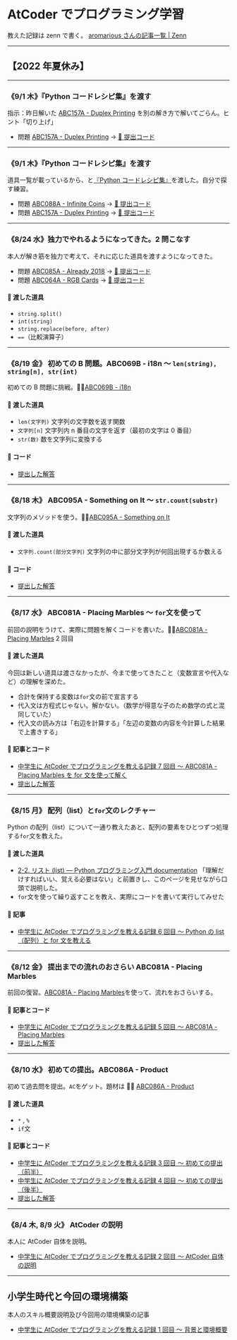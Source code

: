 # AtCoder でプログラミング学習

教えた記録は zenn で書く。
[aromarious さんの記事一覧 | Zenn](https://zenn.dev/aromarious)

---

## 【2022 年夏休み】

---

### 《**9/1 木**》『Python コードレシピ集』を渡す

指示：昨日解いた [ABC157A - Duplex Printing](https://atcoder.jp/contests/abc157/tasks/abc157_a) を別の解き方で解いてごらん。ヒント「切り上げ」

- 問題 [ABC157A - Duplex Printing](https://atcoder.jp/contests/abc157/tasks/abc157_a) → [📰 提出コード](/abc157/a/solve_abc157_a_another.py)

---

### 《**9/1 木**》『Python コードレシピ集』を渡す

道具一覧が載っているから、と[『Python コードレシピ集』](https://amzn.to/3wGJQlp)を渡した。自分で探す練習。

- 問題 [ABC088A - Infinite Coins](https://atcoder.jp/contests/abc088/tasks/abc088_a) → [📰 提出コード](/abc088/a/solve_abc088_a.py)
- 問題 [ABC157A - Duplex Printing](https://atcoder.jp/contests/abc157/tasks/abc157_a) → [📰 提出コード](/abc157/a/solve_abc157_a.py)

---

### 《**8/24 水**》独力でやれるようになってきた。2 問こなす

本人が解き筋を独力で考えて、それに応じた道具を渡すようになってきた。

- 問題 [ABC085A - Already 2018](https://atcoder.jp/contests/abc085/tasks/abc085_a) → [📰 提出コード](/abc085/a/solve_abc085_a.py)
- 問題 [ABC064A - RGB Cards](https://atcoder.jp/contests/abc064/tasks/abc064_a) → [📰 提出コード](/abc064/a/solve_abc064_a.py)

#### 🔧 渡した道具

- `string.split()`
- `int(string)`
- `string.replace(before, after)`
- `==`（比較演算子）

---

### 《**8/19 金**》 初めての B 問題。ABC069B - i18n 〜 `len(string), string[n], str(int)`

初めての B 問題に挑戦。✍🏻[ABC069B - i18n](https://atcoder.jp/contests/abc069/tasks/abc069_b)

#### 🔧 渡した道具

- `len(文字列)` 文字列の文字数を返す関数
- `文字列[n]` 文字列内 n 番目の文字を返す（最初の文字は 0 番目）
- `str(数)` 数を文字列に変換する

#### 📰 コード

- [提出した解答](/abc069/b/solve_abc069_b.py)

---

### 《**8/18 木**》 ABC095A - Something on It 〜 `str.count(substr)`

文字列のメソッドを使う。✍🏻[ABC095A - Something on It](https://atcoder.jp/contests/abc095/tasks/abc095_a)

#### 🔧 渡した道具

- `文字列.count(部分文字列)` 文字列の中に部分文字列が何回出現するか数える

#### 📰 コード

- [提出した解答](/abc095/a/solve_abc095_a.py)

---

### 《**8/17 水**》 ABC081A - Placing Marbles 〜 `for`文を使って

前回の説明をうけて、実際に問題を解くコードを書いた。✍🏻[ABC081A - Placing Marbles](https://atcoder.jp/contests/abc081/tasks/abc081_a) 2 回目

#### 🔧 渡した道具

今回は新しい道具は渡さなかったが、今まで使ってきたこと（変数宣言や代入など）の理解を深めた。

- 合計を保持する変数は`for`文の前で宣言する
- 代入文は方程式じゃない。解かない。（数学が得意な子のため数学の式と混同していた）
- 代入文の読み方は「右辺を計算する」「左辺の変数の内容を今計算した結果で上書きする」

#### 📰 記事とコード

- [中学生に AtCoder でプログラミングを教える記録 7 回目 〜 ABC081A - Placing Marbles を for 文を使って解く](https://zenn.dev/aromarious/articles/enjoy-atcoder-07)
- [提出した解答](/abc081/a/solve_abc081_a_using_for.py)

---

### 《**8/15 月**》 配列（list）と`for`文のレクチャー

Python の配列（list）について一通り教えたあと、配列の要素をひとつずつ処理する`for`文を教えた。

#### 🔧 渡した道具

- [2-2. リスト (list) — Python プログラミング入門 documentation](https://utokyo-ipp.github.io/2/2-2.html) 「理解だけすればいい、覚える必要はない」と前置きし、このページを見せながら口頭で説明した。
- `for`文を使って繰り返すことを教え、実際にコードを書いて実行してみせた

#### 📰 記事

- [中学生に AtCoder でプログラミングを教える記録 6 回目 〜 Python の list（配列）と for 文を教える](https://zenn.dev/aromarious/articles/enjoy-atcoder-06)

---

### 《**8/12 金**》 提出までの流れのおさらい ABC081A - Placing Marbles

前回の復習。[ABC081A - Placing Marbles](https://atcoder.jp/contests/abs/tasks/abc081_a)を使って、流れをおさらいする。

#### 📰 記事とコード

- [中学生に AtCoder でプログラミングを教える記録 5 回目 〜 ABC081A - Placing Marbles](https://zenn.dev/aromarious/articles/enjoy-atcoder-05)
- [提出した解答](/abc081/a/)

---

### 《**8/10 水**》 初めての提出。ABC086A - Product

初めて過去問を提出。`AC`をゲット。題材は ✍🏻 [ABC086A - Product](https://atcoder.jp/contests/abc086/tasks/abc086_a)

#### 🔧 渡した道具

- `*` , `%`
- `if`文

#### 📰 記事とコード

- [中学生に AtCoder でプログラミングを教える記録 3 回目 〜 初めての提出（前半）](https://zenn.dev/aromarious/articles/enjoy-atcoder-03)
- [中学生に AtCoder でプログラミングを教える記録 4 回目 〜 初めての提出（後半）](https://zenn.dev/aromarious/articles/enjoy-atcoder-04)
- [提出した解答](/abc086/a/)

---

### 《**8/4 木, 8/9 火**》 AtCoder の説明

本人に AtCoder 自体を説明。

- [中学生に AtCoder でプログラミングを教える記録 2 回目 〜 AtCoder 自体の説明](https://zenn.dev/aromarious/articles/enjoy-atcoder-02)

---

## 小学生時代と今回の環境構築

本人のスキル概要説明及び今回用の環境構築の記事

- [中学生に AtCoder でプログラミングを教える記録 1 回目 〜 背景と環境概要](https://zenn.dev/aromarious/articles/enjoy-atcoder-01)
